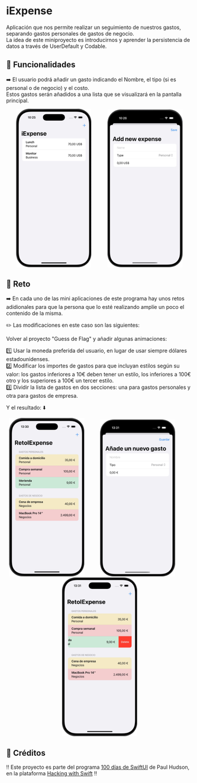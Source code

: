 # iExpense

Aplicación que nos permite realizar un seguimiento de nuestros gastos, separando gastos personales de gastos de negocio.  
La idea de este miniproyecto es introducirnos y aprender la persistencia de datos a través de UserDefault y Codable.

## 📱 Funcionalidades
➡️ El usuario podrá añadir un gasto indicando el Nombre, el tipo (si es personal o de negocio) y el costo.  
Estos gastos serán añadidos a una lista que se visualizará en la pantalla principal.

<p align="center">

  <img src="iExpense1.png" width="203">
  &nbsp;&nbsp;&nbsp;&nbsp;&nbsp;&nbsp;&nbsp;&nbsp;&nbsp;
  <img src="iExpense2.png" width="203">
  
</p>

## 🎯 Reto
➡️ En cada uno de las mini aplicaciones de este programa hay unos retos adidionales para que la persona que lo esté realizando amplíe un poco el contenido de la misma.  

✏️ Las modificaciones en este caso son las siguientes:  

Volver al proyecto "Guess de Flag" y añadir algunas animaciones:

1️⃣ Usar la moneda preferida del usuario, en lugar de usar siempre dólares estadounidenses.  
2️⃣ Modificar los importes de gastos para que incluyan estilos según su valor: los gastos inferiores a 10€ deben tener un estilo, los inferiores a 100€ otro y los superiores a 100€ un tercer estilo.  
3️⃣ Dividir la lista de gastos en dos secciones: una para gastos personales y otra para gastos de empresa.  

Y el resultado: ⬇️  

<p align="center">

  <img src="RetoIExpense1.png" width="203">
  &nbsp;&nbsp;&nbsp;&nbsp;&nbsp;&nbsp;&nbsp;&nbsp;&nbsp;
  <img src="RetoIExpense2.png" width="203">
   &nbsp;&nbsp;&nbsp;&nbsp;&nbsp;&nbsp;&nbsp;&nbsp;&nbsp;
  <img src="RetoIExpense3.png" width="203">
  
</p>


## 📌 Créditos
‼️ Este proyecto es parte del programa [100 días de SwiftUI](https://www.hackingwithswift.com/100/swiftui) de Paul Hudson, en la plataforma [Hacking with Swift](https://www.hackingwithswift.com) ‼️